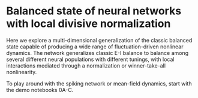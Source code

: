 # Balanced state of neural networks with local divisive normalization

Here we explore a multi-dimensional generalization of the classic balanced state capable of producing a wide range of fluctuation-driven nonlinear dynamics. The network generalizes classic E-I balance to balance among several different neural populations with different tunings, with local interactions mediated through a normalization or winner-take-all nonlinearity.

To play around with the spiking network or mean-field dynamics, start with the demo notebooks 0A-C.
